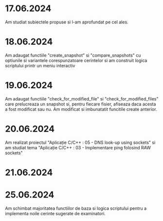 # 17.06.2024

Am studiat subiectele propuse si l-am aprofundat pe cel ales.

# 18.06.2024

Am adaugat functiile "create_snapshot" si "compare_snapshots" cu optiunile si variantele corespunzatoare cerintelor si am construit logica scriptului printr un meniu interactiv

# 19.06.2024

Am adaugat functiile "check_for_modified_file" si "check_for_modified_files" care prelucreaza un snapshot si, pentru fiecare fisier, afiseaza daca acesta a fost modificat sau nu. Am modificat si imbunatatit funcitile create anterior.

# 20.06.2024

Am realizat proiectul "Aplicație C/C++ : 05 - DNS look-up using sockets" si am studiat tema "Aplicație C/C++ : 03 - Implementare ping folosind RAW sockets"

# 21.06.2024


# 25.06.2024

Am schimbat majoritatea functiilor de baza si logica scriptului pentru a implementa noile cerinte sugerate de examinatori.